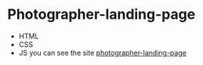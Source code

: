 # Photographer-landing-page
- HTML
- CSS
- JS
 you can see the site [photographer-landing-page](https://dmitry-poltaradnev.github.io/photographer-landing-page/) 
